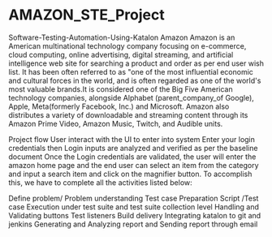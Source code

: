 # AMAZON_STE_Project

Software-Testing-Automation-Using-Katalon Amazon Amazon is an American multinational technology company focusing on e-commerce, cloud computing, online advertising, digital streaming, and artificial intelligence web site for searching a product and order as per end user wish list. It has been often referred to as "one of the most influential economic and cultural forces in the world, and is often regarded as one of the world's most valuable brands.It is considered one of the Big Five American technology companies, alongside Alphabet (parent_company_of Google), Apple, Meta(formerly Facebook, Inc.) and Microsoft. Amazon also distributes a variety of downloadable and streaming content through its Amazon Prime Video, Amazon Music, Twitch, and Audible units.

Project flow User interact with the UI to enter into system Enter your login credentials then Login inputs are analyzed and verified as per the baseline document Once the Login credentials are validated, the user will enter the amazon home page and the end user can select an item from the category and input a search item and click on the magnifier button. To accomplish this, we have to complete all the activities listed below:

Define problem/ Problem understanding Test case Preparation Script /Test case Execution under test suite and test suite collection level Handling and Validating buttons Test listeners Build delivery Integrating katalon to git and jenkins Generating and Analyzing report and Sending report through email
